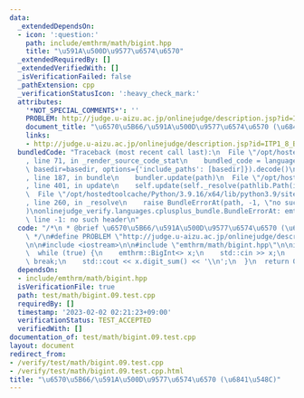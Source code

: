 ```yaml
---
data:
  _extendedDependsOn:
  - icon: ':question:'
    path: include/emthrm/math/bigint.hpp
    title: "\u591A\u500D\u9577\u6574\u6570"
  _extendedRequiredBy: []
  _extendedVerifiedWith: []
  _isVerificationFailed: false
  _pathExtension: cpp
  _verificationStatusIcon: ':heavy_check_mark:'
  attributes:
    '*NOT_SPECIAL_COMMENTS*': ''
    PROBLEM: http://judge.u-aizu.ac.jp/onlinejudge/description.jsp?id=ITP1_8_B
    document_title: "\u6570\u5B66/\u591A\u500D\u9577\u6574\u6570 (\u6841\u548C)"
    links:
    - http://judge.u-aizu.ac.jp/onlinejudge/description.jsp?id=ITP1_8_B
  bundledCode: "Traceback (most recent call last):\n  File \"/opt/hostedtoolcache/Python/3.9.16/x64/lib/python3.9/site-packages/onlinejudge_verify/documentation/build.py\"\
    , line 71, in _render_source_code_stat\n    bundled_code = language.bundle(stat.path,\
    \ basedir=basedir, options={'include_paths': [basedir]}).decode()\n  File \"/opt/hostedtoolcache/Python/3.9.16/x64/lib/python3.9/site-packages/onlinejudge_verify/languages/cplusplus.py\"\
    , line 187, in bundle\n    bundler.update(path)\n  File \"/opt/hostedtoolcache/Python/3.9.16/x64/lib/python3.9/site-packages/onlinejudge_verify/languages/cplusplus_bundle.py\"\
    , line 401, in update\n    self.update(self._resolve(pathlib.Path(included), included_from=path))\n\
    \  File \"/opt/hostedtoolcache/Python/3.9.16/x64/lib/python3.9/site-packages/onlinejudge_verify/languages/cplusplus_bundle.py\"\
    , line 260, in _resolve\n    raise BundleErrorAt(path, -1, \"no such header\"\
    )\nonlinejudge_verify.languages.cplusplus_bundle.BundleErrorAt: emthrm/math/bigint.hpp:\
    \ line -1: no such header\n"
  code: "/*\n * @brief \u6570\u5B66/\u591A\u500D\u9577\u6574\u6570 (\u6841\u548C)\n\
    \ */\n#define PROBLEM \"http://judge.u-aizu.ac.jp/onlinejudge/description.jsp?id=ITP1_8_B\"\
    \n\n#include <iostream>\n\n#include \"emthrm/math/bigint.hpp\"\n\nint main() {\n\
    \  while (true) {\n    emthrm::BigInt<> x;\n    std::cin >> x;\n    if (x == 0)\
    \ break;\n    std::cout << x.digit_sum() << '\\n';\n  }\n  return 0;\n}\n"
  dependsOn:
  - include/emthrm/math/bigint.hpp
  isVerificationFile: true
  path: test/math/bigint.09.test.cpp
  requiredBy: []
  timestamp: '2023-02-02 02:21:23+09:00'
  verificationStatus: TEST_ACCEPTED
  verifiedWith: []
documentation_of: test/math/bigint.09.test.cpp
layout: document
redirect_from:
- /verify/test/math/bigint.09.test.cpp
- /verify/test/math/bigint.09.test.cpp.html
title: "\u6570\u5B66/\u591A\u500D\u9577\u6574\u6570 (\u6841\u548C)"
---
```

